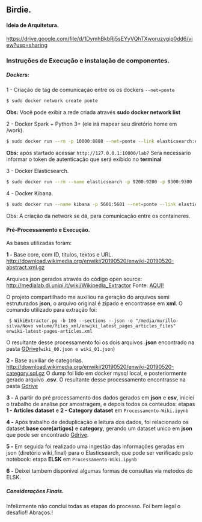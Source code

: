 ## Birdie.


#### Ideia de Arquitetura.
https://drive.google.com/file/d/1DymhBkbRj5sEYyVQhTXworuzvgip0dd6/view?usp=sharing


### Instruções de Execução e instalação de componentes.


##### Dockers:
1 - Criação de tag de comunicação entre os os dockers `--net=ponte`
``` sh
$ sudo docker network create ponte
```
**Obs:** Você pode exibir a rede criada através **sudo docker network list**

2 - Docker Spark + Python 3+ (ele irá mapear seu diretório home em /work).
 ```sh 
$ sudo docker run --rm -p 10000:8888 --net=ponte --link elasticsearch:elasticsearch --user root -e JUPYTER_ENABLE_LAB=yes -e GRANT_SUDO=yes -v "$PWD":/home/jovyan/work jupyter/all-spark-notebook
```
**Obs:** após startado acessar `http://127.0.0.1:10000/lab?`
Sera necessario informar o token de autenticação que será exibido no **terminal**

3 - Docker Elasticsearch.
```sh
$ sudo docker run --rm --name elasticsearch -p 9200:9200 -p 9300:9300 --net=ponte -e "discovery.type=single-node" docker.elastic.co/elasticsearch/elasticsearch:6.2.2
```
4 - Docker Kibana.
```sh
$ sudo docker run --name kibana -p 5601:5601 --net=ponte --link elasticsearch:elasticsearch -e "ELASTICSEARCH_URL=http://elasticsearch:9200" docker.elastic.co/kibana/kibana:6.2.2
```
Obs: A criação da network se dá, para comunicação entre os containeres.

#### Pré-Processamento e Execução.

As bases utilizadas foram:

**1 -** Base core, com ID, titulos, textos e URL.
http://download.wikimedia.org/enwiki/20190520/enwiki-20190520-abstract.xml.gz

Arquivos json gerados através do código open source: http://medialab.di.unipi.it/wiki/Wikipedia_Extractor
Fonte: [AQUI!](https://drive.google.com/open?id=1WKDYDpFYMVpXSS-DudAnYqq40P2QeS4R)

O projeto compartilhado me auxiliou na geração do arquivos semi estruturados **json**, o arquivo original é zipado e encontrasse em **xml**.
O comando utilizado para extração foi:
```ssh
 $ WikiExtractor.py -b 10G --sections --json -o "/media/murillo-silva/Novo volume/files_xml/enwiki_latest_pages_articles_files" enwiki-latest-pages-articles.xml
```
O resultante desse processamento foi os dois arquivos **.json** encontrado na pasta [GDrive](https://drive.google.com/open?id=1CtaPHEBkNERNd15zrVFXH3A63EHCbIHB)(`wiki_00.json e wiki_01.json`)

**2 -** Base auxiliar de categorias.
http://download.wikimedia.org/enwiki/20190520/enwiki-20190520-category.sql.gz
O dump foi lido em docker mysql local, e posteriormente gerado arquivo **.csv**.
O resultante desse processamento encontrasse na pasta [Gdrive](https://drive.google.com/open?id=1izPzUjrwJIFmw9iUKjRhXD42bD4sz5v4)

**3 -** A partir do pré processamento dos dados gerados em **json** e **csv**, iniciei o trabalho de analise por amostragem, e depois todos os conteudos: etapas **1 - Articles dataset** e **2 - Category dataset** em `Processamento-Wiki.ipynb`

**4 -** Após trabalho de deduplicação e leitura dos dados, foi relacionado os dataset **base core(artigos)** e **category**, gerando um dataset unico em **json** que pode ser encontrado [Gdrive](https://drive.google.com/open?id=1x5OTXJgNkyOsiMqAH45Bpt7105dlwpkJ).

**5 -** Em seguida foi realizado uma ingestão das informações geradas em json (diretório wiki_final) para o Elasticsearch, que pode ser verificado pelo notebook: etapa **ELSK** em `Processamento-Wiki.ipynb`

**6 -** Deixei tambem disponivel algumas formas de consultas via metodos do ELSK.


##### Considerações Finais.
Infelizmente não conclui todas as etapas do processo. Foi bem legal o desafio!!
Abraços.!
